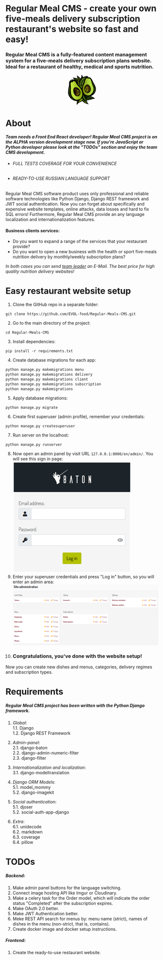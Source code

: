 # Regular Meal CMS - create your own five-meals delivery subscription restaurant's website so fast and easy!
### **Regular Meal CMS** is a fully-featured content management system for a five-meals delivery subscription plans website. Ideal for a restaurant of healthy, medical and sports nutrition.

<p align="center">
   <img src="docs/images/logo.png" alt="Regular Meal CMS logo"/>
</p>

# About
#### *Team needs a Front End React developer! Regular Meal CMS project is on the ALPHA version development stage now. If you're JavaScript or Python developer please look at the "TODOs" section and enjoy the team CMS development.*
* ###### FULL TESTS COVERAGE FOR YOUR CONVENIENCE
* ###### READY-TO-USE RUSSIAN LANGUAGE SUPPORT
Regular Meal CMS software product uses only professional and reliable software technologies like Python Django, Django REST framework and JWT social authentication. Now you can forget about specifically and expensive website templates, online attacks, data losses and hard to fix SQL errors! Furthermore, Regular Meal CMS provide an any language localization and internationalization features.

#### Business clients services:
* Do you want to expand a range of the services that your restaurant provide?
* Do you want to open a new business with the health or sport five-meals nutrition delivery by monthly/weekly subscription plans? 

*In both cases you can send [team leader](https://github.com/imgVOID) an E-Mail. The best price for high quality nutrition delivery websites!*


# Easy restaurant website setup
1. Clone the GitHub repo in a separate folder:
```
git clone https://github.com/EVOL-food/Regular-Meals-CMS.git
```
2. Go to the main directory of the project:
```
cd Regular-Meals-CMS
```
3. Install dependencies:
```
pip install -r requirements.txt
```
4. Create database migrations for each app:
```
python manage.py makemigrations menu
python manage.py makemigrations delivery
python manage.py makemigrations client
python manage.py makemigrations subscription
python manage.py makemigrations
```
5. Apply database migrations:
```
python manage.py migrate
```
6. Create first superuser (admin profile), remember your credentials:
```
python manage.py createsuperuser
```
7. Run server on the localhost:
```
python manage.py runserver
```
8. Now open an admin panel by visit URL `127.0.0.1:8000/en/admin/`. You will see this sign in page:
   ![Admin panel login page](docs/images/admin_sign_in_page.png)
9. Enter your superuser credentials and press "Log in" button, so you will enter an admin area:
   ![Admin panel main page](docs/images/admin_page.png)
10. ### Congratulations, you've done with the website setup!
Now you can create new dishes and menus, categories, delivery regimes and subscription types.

# Requirements
##### Regular Meal CMS project has been written with the Python Django framework.
1. *Global*:  
  1.1. Django   
  1.2. Django REST Framework  

2. *Admin-panel*:  
  2.1. django-baton  
  2.2. django-admin-numeric-filter  
  2.3. django-filter  

3. *Internationalization and localization*:  
  3.1. django-modeltranslation  

4. *Django ORM Models*:  
  5.1. model_mommy  
  5.2. django-imagekit  

5. *Social authentication*:  
  5.1. djoser  
  5.2. social-auth-app-django  

6. *Extra*:  
  6.1. unidecode  
  6.2. markdown  
  6.3. coverage  
  6.4. pillow  

# TODOs
##### Backend:   
1. Make admin panel buttons for the language switching.
2. Connect image hosting API like Imgur or Cloudinary.
3. Make a celery task for the Order model, which will indicate the order status "Completed" after the subscription expires.
4. Make OAuth 2.0 better.
5. Make JWT Authentication better.
6. Meke REST API search for menus by: menu name (strict), names of dishes in the menu (non-strict, that is, contains).
7. Create docker image and docker setup instructions.
##### Frontend:   
1. Create the ready-to-use restaurant website.
